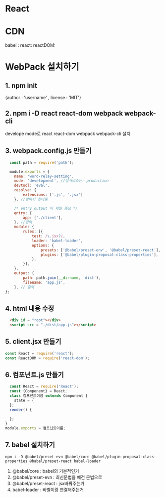 
# React

# CDN
babel : <script src="https://unpkg.com/babel-standalone@6/babel.min.js"></script>
react: <script crossorigin src="https://unpkg.com/react@16/umd/react.development.js"></script>
reactDOM: <script crossorigin src="https://unpkg.com/react-dom@16/umd/react-dom.development.js"></script>

# WebPack 설치하기
## 1. npm init
{author : 'username' , license : 'MIT'}
## 2. npm i -D react react-dom webpack webpack-cli
develope mode로 react react-dom webpack webpack-cli 설치
## 3. webpack.config.js 만들기
```js
  const path = require('path');

  module.exports = {
    name: 'word-relay-setting',
    mode: 'development', //실서비스는: production
    devtool: 'eval',
    resolve: {
        extensions: ['.js', '.jsx']
    }, //알아서 찾아줌

    /* entry output 이 제일 중요 */
    entry: {
        app: ['./client'],
    }, //입력
    module: {
        rules: [{
            test: /\.jsx?/,
            loader: 'babel-loader',
            options: {
                presets: ['@babel/preset-env', '@babel/preset-react'],
                plugins: ['@babel/plugin-proposal-class-properties'],
            },
        }],
    },
    output: {
        path: path.join(__dirname, 'dist'),
        filename: 'app.js',
    }, // 출력
};
```
## 4. html 내용 수정
```html
  <div id = "root"></div>
  <script src = "./dist/app.js"></script>
```
## 5. client.jsx 만들기
``` jsx
const React = require('react');
const ReactDOM = require('react-dom');
```
## 6. 컴포넌트.js 만들기
```js
  const React = require('React');
  const {Component} = React;
  class 컴포넌트이름 extends Component {
    state = {
  };
  render() {
  
  };
}
module.exports = 컴포넌트이름;
```
## 7. babel 설치하기
```npm
npm i -D @babel/preset-evn @babel/core @babel/plugin-proposal-class-properties @babel/preset-react babel-loader
```
  1. @babel/core : babel의 기본적인거
  2. @babel/preset-evn : 최신문법을 예전 문법으로
  4. @babel/preset-react : jsx바꿔주는거
  3. babel-loader : 바벨이랑 연결해주는거


